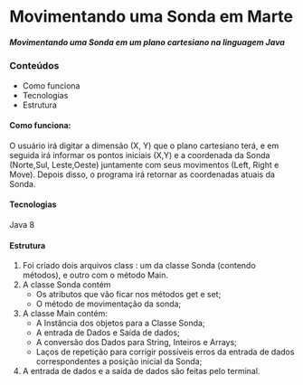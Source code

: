 # Movimentando uma Sonda em Marte

##### Movimentando uma Sonda em um plano cartesiano na linguagem Java

### Conteúdos

* Como funciona
* Tecnologias 
* Estrutura



#### Como funciona: 

O usuário irá digitar a dimensão (X, Y) que o plano cartesiano terá, e em seguida irá informar os pontos iniciais (X,Y) e a coordenada da Sonda (Norte,Sul, Leste,Oeste) juntamente com seus movimentos (Left, Right e Move). Depois disso, o programa irá retornar as coordenadas atuais da Sonda.

#### Tecnologias 

Java 8 

#### Estrutura

1.  Foi criado dois arquivos class : um da classe Sonda (contendo métodos), e outro com o método Main.
2. A classe Sonda contém
     - Os atributos que vão ficar nos métodos get e set;
     - O método de movimentação da sonda;
4. A classe Main contém:
     - A Instância dos objetos para a Classe Sonda;
     - A entrada de Dados e Saída de dados;
     - A conversão dos Dados para String, Inteiros e Arrays;
     - Laços de repetição para corrigir possíveis erros da entrada de dados correspondentes a posição inicial da Sonda;
5. A entrada de dados e a saída de dados são feitas pelo terminal.













